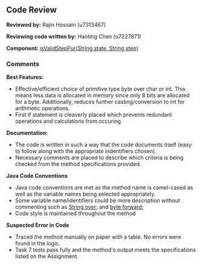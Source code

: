 ## Code Review

**Reviewed by:** Rajin Hossain (u7313467)

**Reviewing code written by:** Haoting Chen (u7227871)

**Component:** [isValidStepPur(String state, String step)](https://gitlab.cecs.anu.edu.au/u7313467/comp1140-ass2-tue09q/-/blob/master/src/comp1140/ass2/Cublino.java#L259-303)

### Comments 

**Best Features:**
- Effective/efficient choice of primitive type byte over char or int. This means less data is allocated in memory since only 8 bits are allocated for a byte. Additionally, reduces further casting/conversion to int for arithmetic operations.
- First if statement is cleaverly placed which prevents redundant operations and calculations from occuring.

**Documentation:**
- The code is written in such a way that the code documents itself (easy to follow along with the appropriate indentifiers chosen).
- Necessary comments are placed to describe which criteria is being checked from the method specifications provided.

**Java Code Conventions**
- Java code conventions are met as the method name is camel-cased as well as the variable names being selected appropriately.
- Some variable name/identifiers could be more description without commenting such as [String over;](https://gitlab.cecs.anu.edu.au/u7313467/comp1140-ass2-tue09q/-/blob/master/src/comp1140/ass2/Cublino.java#L269) and [byte forward;](https://gitlab.cecs.anu.edu.au/u7313467/comp1140-ass2-tue09q/-/blob/master/src/comp1140/ass2/Cublino.java#L268)
- Code style is maintained throughout the method

**Suspected Error in Code**
- Traced the method manually on paper with a table. No errors were found in the logic.
- Task 7 tests pass fully and the method's output meets the specifications listed on the Assignment.





